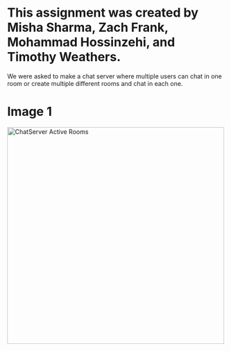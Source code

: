 # This assignment was created by Misha Sharma, Zach Frank, Mohammad Hossinzehi, and Timothy Weathers. 

We were asked to make a chat server where multiple users can chat in one room or create multiple different rooms and chat in each one. 

# Image 1
<img width="500" alt="ChatServer Active Rooms" src="https://github.com/mishasharmaa/ChatServer/assets/148586686/71ac520c-f23e-4bcc-9edf-cb34e4166e5a">


